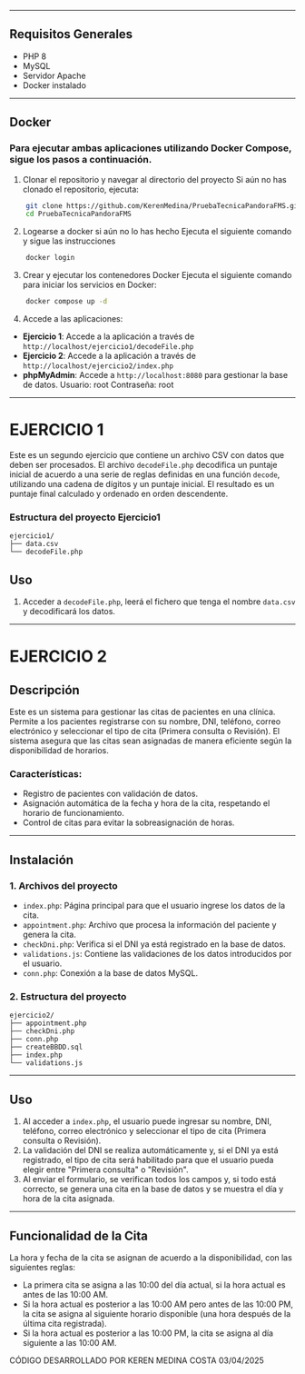 
---
## Requisitos Generales

- PHP 8
- MySQL
- Servidor Apache
- Docker instalado

---

## Docker

### Para ejecutar ambas aplicaciones utilizando Docker Compose, sigue los pasos a continuación.
1. Clonar el repositorio y navegar al directorio del proyecto
    Si aún no has clonado el repositorio, ejecuta:
```bash
    git clone https://github.com/KerenMedina/PruebaTecnicaPandoraFMS.git
    cd PruebaTecnicaPandoraFMS
```
2. Logearse a docker si aún no lo has hecho
    Ejecuta el siguiente comando y sigue las instrucciones
```bash
    docker login
```
3. Crear y ejecutar los contenedores Docker
    Ejecuta el siguiente comando para iniciar los servicios en Docker:
```bash
    docker compose up -d
```

4. Accede a las aplicaciones:

- **Ejercicio 1**: Accede a la aplicación a través de `http://localhost/ejercicio1/decodeFile.php`
- **Ejercicio 2**: Accede a la aplicación a través de `http://localhost/ejercicio2/index.php`
- **phpMyAdmin**: Accede a `http://localhost:8080` para gestionar la base de datos.
                    Usuario: root
                    Contraseña: root

---


# EJERCICIO 1

Este es un segundo ejercicio que contiene un archivo CSV con datos que deben ser procesados. El archivo `decodeFile.php` decodifica un puntaje inicial de acuerdo a una serie de reglas definidas en una función `decode`, utilizando una cadena de dígitos y un puntaje inicial. El resultado es un puntaje final calculado y ordenado en orden descendente.

### Estructura del proyecto Ejercicio1

```
ejercicio1/
├── data.csv
└── decodeFile.php
```

## Uso

1. Acceder a `decodeFile.php`, leerá el fichero que tenga el nombre `data.csv` y decodificará los datos.

---

# EJERCICIO 2

## Descripción

Este es un sistema para gestionar las citas de pacientes en una clínica. Permite a los pacientes registrarse con su nombre, DNI, teléfono, correo electrónico y seleccionar el tipo de cita (Primera consulta o Revisión). El sistema asegura que las citas sean asignadas de manera eficiente según la disponibilidad de horarios.

### Características:
- Registro de pacientes con validación de datos.
- Asignación automática de la fecha y hora de la cita, respetando el horario de funcionamiento.
- Control de citas para evitar la sobreasignación de horas.

---

## Instalación

### 1. Archivos del proyecto

- `index.php`: Página principal para que el usuario ingrese los datos de la cita.
- `appointment.php`: Archivo que procesa la información del paciente y genera la cita.
- `checkDni.php`: Verifica si el DNI ya está registrado en la base de datos.
- `validations.js`: Contiene las validaciones de los datos introducidos por el usuario.
- `conn.php`: Conexión a la base de datos MySQL.

### 2. Estructura del proyecto

```
ejercicio2/
├── appointment.php
├── checkDni.php
├── conn.php
├── createBBDD.sql
├── index.php
└── validations.js
```

---

## Uso

1. Al acceder a `index.php`, el usuario puede ingresar su nombre, DNI, teléfono, correo electrónico y seleccionar el tipo de cita (Primera consulta o Revisión).
2. La validación del DNI se realiza automáticamente y, si el DNI ya está registrado, el tipo de cita será habilitado para que el usuario pueda elegir entre "Primera consulta" o "Revisión".
3. Al enviar el formulario, se verifican todos los campos y, si todo está correcto, se genera una cita en la base de datos y se muestra el día y hora de la cita asignada.

---

## Funcionalidad de la Cita

La hora y fecha de la cita se asignan de acuerdo a la disponibilidad, con las siguientes reglas:

- La primera cita se asigna a las 10:00 del día actual, si la hora actual es antes de las 10:00 AM.
- Si la hora actual es posterior a las 10:00 AM pero antes de las 10:00 PM, la cita se asigna al siguiente horario disponible (una hora después de la última cita registrada).
- Si la hora actual es posterior a las 10:00 PM, la cita se asigna al día siguiente a las 10:00 AM.



CÓDIGO DESARROLLADO POR KEREN MEDINA COSTA 03/04/2025
